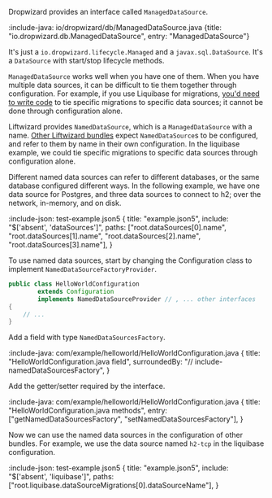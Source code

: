 Dropwizard provides an interface called `ManagedDataSource`.

:include-java: io/dropwizard/db/ManagedDataSource.java {title: "io.dropwizard.db.ManagedDataSource", entry: "ManagedDataSource"}

It's just a `io.dropwizard.lifecycle.Managed` and a `javax.sql.DataSource`. It's a `DataSource` with start/stop lifecycle methods.

`ManagedDataSource` works well when you have one of them. When you have multiple data sources, it can be difficult to tie them together through configuration. For example, if you use Liquibase for migrations, [you'd need to write code](https://www.dropwizard.io/en/latest/manual/migrations.html#support-for-adding-multiple-migration-bundles) to tie specific migrations to specific data sources; it cannot be done through configuration alone.

Liftwizard provides `NamedDataSource`, which is a `ManagedDataSource` with a name. [Other Liftwizard bundles](liquibase-migrations.md) expect `NamedDataSource`s to be configured, and refer to them by name in their own configuration. In the liquibase example, we could tie specific migrations to specific data sources through configuration alone.

Different named data sources can refer to different databases, or the same database configured different ways. In the following example, we have one data source for Postgres, and three data sources to connect to h2; over the network, in-memory, and on disk.

:include-json: test-example.json5 {
title: "example.json5",
include: "$['absent', 'dataSources']",
paths: ["root.dataSources[0].name", "root.dataSources[1].name", "root.dataSources[2].name", "root.dataSources[3].name"],
}

To use named data sources, start by changing the Configuration class to implement `NamedDataSourceFactoryProvider`.

```java {title: "HelloWorldConfiguration.java"}
public class HelloWorldConfiguration
        extends Configuration
        implements NamedDataSourceProvider // , ... other interfaces
{
    // ...
}
```

Add a field with type `NamedDataSourcesFactory`.

:include-java: com/example/helloworld/HelloWorldConfiguration.java {
title: "HelloWorldConfiguration.java field",
surroundedBy: "// include-namedDataSourcesFactory",
}

Add the getter/setter required by the interface.

:include-java: com/example/helloworld/HelloWorldConfiguration.java {
title: "HelloWorldConfiguration.java methods",
entry: ["getNamedDataSourcesFactory", "setNamedDataSourcesFactory"],
}

Now we can use the named data sources in the configuration of other bundles. For example, we use the data source named `h2-tcp` in the liquibase configuration.

:include-json: test-example.json5 {
title: "example.json5",
include: "$['absent', 'liquibase']",
paths: ["root.liquibase.dataSourceMigrations[0].dataSourceName"],
}
